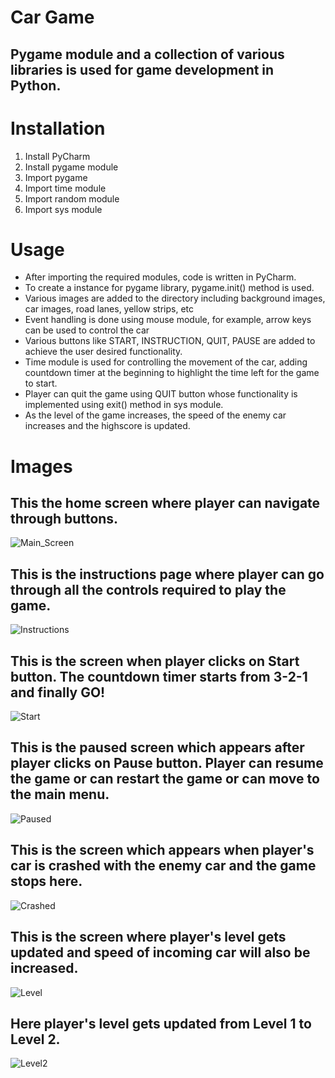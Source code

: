 # Car Game
## Pygame module and a collection of various libraries is used for game development in Python. 
# Installation
1. Install PyCharm
2. Install pygame module
3. Import pygame
4. Import time module
5. Import random module
6. Import sys module
# Usage
- After importing the required modules, code is written in PyCharm.
- To create a instance for pygame library, pygame.init() method is used.
- Various images are added to the directory including background images, car images, road lanes, yellow strips, etc
- Event handling is done using mouse module, for example, arrow keys can be used to control the car
- Various buttons like START, INSTRUCTION, QUIT, PAUSE are added to achieve the user desired functionality.
- Time module is used for controlling the movement of the car, adding countdown timer at the beginning to highlight the time left for the game to start.
- Player can quit the game using QUIT button whose functionality is implemented using exit() method in sys module.
- As the level of the game increases, the speed of the enemy car increases and the highscore is updated.

# Images
## This the home screen where player can navigate through buttons.
![Main_Screen](main_screen.jpg "Home Screen")

## This is the instructions page where player can go through all the controls required to play the game.
![Instructions](instructions.jpg "Instructions")

## This is the screen when player clicks on Start button. The countdown timer starts from 3-2-1 and finally GO!
![Start](go.jpg "Start")

## This is the paused screen which appears after player clicks on Pause button. Player can resume the game or can restart the game or can move to the main menu.
![Paused](pause.jpg "Paused")

## This is the screen which appears when player's car is crashed with the enemy car and the game stops here.
![Crashed](crash.jpg "Crashed")

## This is the screen where player's level gets updated and speed of incoming car will also be increased.
![Level](level.jpg "Levels & Highscore")

## Here player's level gets updated from Level 1 to Level 2.
![Level2](level2.jpg "Levels & Highscore")




